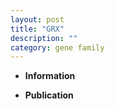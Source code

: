 ```yaml
---
layout: post
title: "GRX"
description: ""
category: gene family
---
```


* **Information**  

* **Publication**  


